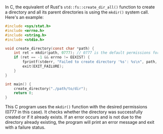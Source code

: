 In C, the equivalent of Rust's `std::fs::create_dir_all()` function to create a directory and all its parent directories is using the `mkdir()` system call. Here's an example:

```c
#include <sys/stat.h>
#include <errno.h>
#include <string.h>
#include <stdio.h>

void create_directory(const char *path) {
    int ret = mkdir(path, 0777); // 0777 is the default permissions for a directory
    if (ret == -1 && errno != EEXIST) {
        fprintf(stderr, "Failed to create directory '%s': %s\n", path, strerror(errno));
        exit(EXIT_FAILURE);
    }
}

int main() {
    create_directory("./path/to/dir");
    return 0;
}
```

This C program uses the `mkdir()` function with the desired permissions (0777 in this case). It checks whether the directory was successfully created or if it already exists. If an error occurs and is not due to the directory already existing, the program will print an error message and exit with a failure status.
